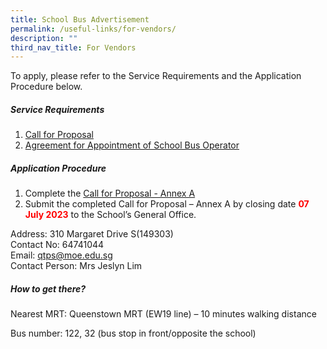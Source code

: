 ```yaml
---
title: School Bus Advertisement
permalink: /useful-links/for-vendors/
description: ""
third_nav_title: For Vendors
---
```

<!-- To place advertisements for ITQ -->
To apply, please refer to the Service Requirements and the Application Procedure below.

##### Service Requirements
1.  [Call for Proposal](/files/qtps%20call%20for%20proposals%20by%20school.pdf)
2.   [Agreement for Appointment of School Bus Operator](/files/qtps%20agreement%20for%20appointment%20of%20school%20bus%20operator.pdf)

##### Application Procedure

1. Complete the [Call for Proposal - Annex A](/files/qtps%20call%20for%20proposal%20-%20annex%20a.pdf)
2. Submit the completed Call for Proposal – Annex A by closing date <b><font color="#ff0000">07 July 2023</font></b> to the School’s General Office.

Address: 310 Margaret Drive S(149303) <br>
Contact No: 64741044 <br>
Email: qtps@moe.edu.sg <br>
Contact Person: Mrs Jeslyn Lim

##### How to get there?

Nearest MRT: Queenstown MRT (EW19 line) – 10 minutes walking distance

Bus number: 122, 32 (bus stop in front/opposite the school)